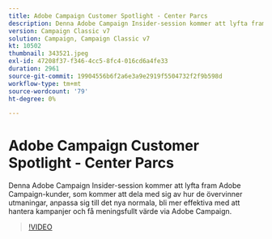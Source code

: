 ```yaml
---
title: Adobe Campaign Customer Spotlight - Center Parcs
description: Denna Adobe Campaign Insider-session kommer att lyfta fram Adobe Campaign-kunder, som kommer att dela med sig av hur de övervinner utmaningar och anpassar sig till det nya normala... (Beskrivningarna ska vara mellan 60 och 160 tecken).
version: Campaign Classic v7
solution: Campaign, Campaign Classic v7
kt: 10502
thumbnail: 343521.jpeg
exl-id: 47208f37-f346-4cc5-8fc4-016cd6a4fe33
duration: 2961
source-git-commit: 19904556b6f2a6e3a9e2919f5504732f2f9b598d
workflow-type: tm+mt
source-wordcount: '79'
ht-degree: 0%

---
```


# Adobe Campaign Customer Spotlight - Center Parcs

Denna Adobe Campaign Insider-session kommer att lyfta fram Adobe Campaign-kunder, som kommer att dela med sig av hur de övervinner utmaningar, anpassa sig till det nya normala, bli mer effektiva med att hantera kampanjer och få meningsfullt värde via Adobe Campaign.

>[!VIDEO](https://video.tv.adobe.com/v/343521/?quality=12&learn=on)
